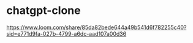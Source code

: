 # chatgpt-clone
https://www.loom.com/share/85da82bede644a49b541d6f782255c40?sid=e771d9fa-027b-4799-a6dc-aad107a00d36
